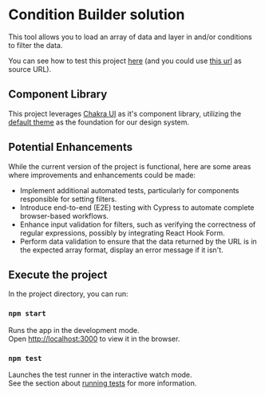 # Condition Builder solution

This tool allows you to load an array of data and layer in and/or conditions to filter the data.

You can see how to test this project [here](https://www.loom.com/share/968251317ae74b8aade942c53f247e26?sid=4a7b5a9c-b0b0-48b3-bb76-cccaa69d91f9) (and you could use [this url](https://data.nasa.gov/resource/y77d-th95.json) as source URL).

## Component Library

This project leverages [Chakra UI](https://chakra-ui.com/) as it's component library, utilizing the [default theme](https://chakra-ui.com/docs/styled-system/theme) as the foundation for our design system.

## Potential Enhancements

While the current version of the project is functional, here are some areas where improvements and enhancements could be made:

- Implement additional automated tests, particularly for components responsible for setting filters.
- Introduce end-to-end (E2E) testing with Cypress to automate complete browser-based workflows.
- Enhance input validation for filters, such as verifying the correctness of regular expressions, possibly by integrating React Hook Form.
- Perform data validation to ensure that the data returned by the URL is in the expected array format, display an error message if it isn't.

## Execute the project

In the project directory, you can run:

### `npm start`

Runs the app in the development mode.\
Open [http://localhost:3000](http://localhost:3000) to view it in the browser.

### `npm test`

Launches the test runner in the interactive watch mode.\
See the section about [running tests](https://facebook.github.io/create-react-app/docs/running-tests) for more information.
